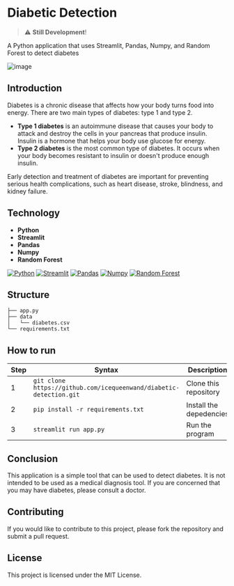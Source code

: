 # Diabetic Detection

> :warning: **Still Development**!
> 
A Python application that uses Streamlit, Pandas, Numpy, and Random Forest to detect diabetes

![image](https://github.com/icequeenwand/diabetic-detection/assets/69134731/88d9062d-1bcf-46a4-9257-ff6c033f5c58)


## Introduction

Diabetes is a chronic disease that affects how your body turns food into energy. There are two main types of diabetes: type 1 and type 2.

* **Type 1 diabetes** is an autoimmune disease that causes your body to attack and destroy the cells in your pancreas that produce insulin. Insulin is a hormone that helps your body use glucose for energy.
* **Type 2 diabetes** is the most common type of diabetes. It occurs when your body becomes resistant to insulin or doesn't produce enough insulin.

Early detection and treatment of diabetes are important for preventing serious health complications, such as heart disease, stroke, blindness, and kidney failure.

## Technology

* **Python**
* **Streamlit**
* **Pandas**
* **Numpy**
* **Random Forest**

[![Python](https://img.shields.io/badge/Python-3.8%2B-blue.svg)](https://www.python.org/)
[![Streamlit](https://img.shields.io/badge/Streamlit-1.10.0-brightgreen.svg)](https://streamlit.io/)
[![Pandas](https://img.shields.io/badge/Pandas-1.3.4-orange.svg)](https://pandas.pydata.org/)
[![Numpy](https://img.shields.io/badge/Numpy-1.22.2-yellow.svg)](https://numpy.org/)
[![Random Forest](https://img.shields.io/badge/Random%20Forest-Scikit--learn-lightgrey.svg)](https://scikit-learn.org/stable/modules/generated/sklearn.ensemble.RandomForestClassifier.html)

## Structure
```
├── app.py
├── data
│   └── diabetes.csv
└── requirements.txt
```

## How to run

Step | Syntax      | Description |
-----| ----------- | ----------- |
1    | `git clone https://github.com/icequeenwand/diabetic-detection.git`      | Clone this repository     |
2    | `pip install -r requirements.txt`   | Install the depedencies        |
3    | `streamlit run app.py` | Run the program |

## Conclusion
This application is a simple tool that can be used to detect diabetes. It is not intended to be used as a medical diagnosis tool. If you are concerned that you may have diabetes, please consult a doctor.

## Contributing
If you would like to contribute to this project, please fork the repository and submit a pull request.

## License
This project is licensed under the MIT License.
